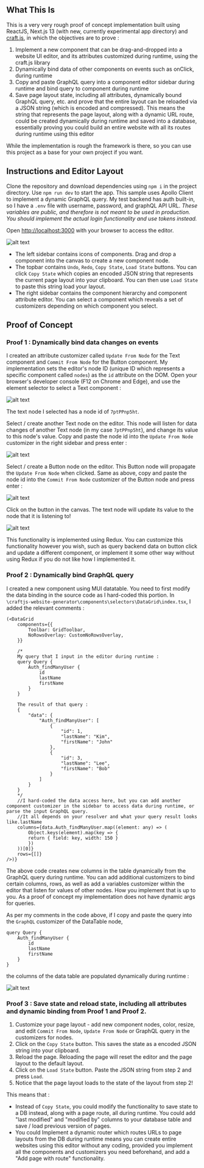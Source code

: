 ## What This Is

This is a very very rough proof of concept implementation built using ReactJS, Next.js 13 (with new, currently experimental app directory) and [craft.js](https://craft.js.org/docs/overview "craft.js"), in which the objectives are to prove : 

1. Implement a new component that can be drag-and-dropped into a website UI editor, and its attributes customized during runtime, using the craft.js library
2. Dynamically bind data of other components on events such as onClick, during runtime
3. Copy and paste GraphQL query into a component editor sidebar during runtime and bind query to component during runtime
4. Save page layout state, including all attributes, dynamically bound GraphQL query, etc. and prove that the entire layout can be reloaded via a JSON string (which is encoded and compressed). This means the string that represents the page layout, along with a dynamic URL route, could be created dynamically during runtime and saved into a database, essentially proving you could build an entire website with all its routes during runtime using this editor

While the implementation is rough the framework is there, so you can use this project as a base for your own project if you want. 

## Instructions and Editor Layout

Clone the repository and download dependencies using `npm i` in the project directory. Use `npm run dev` to start the app. 
This sample uses Apollo Client to implement a dynamic GraphQL query. My test backend has auth built-in, so I have a `.env` file with username, password, and graphQL API URL. *These variables are public, and therefore is not meant to be used in production. You should implement the actual login functionality and use tokens instead.*


Open [http://localhost:3000](http://localhost:3000) with your browser to access the editor. 

![alt text](https://github.com/johnkm516/Craft-Frontend-Editor/blob/main/assets/1.png?raw=true)

- The left sidebar contains icons of components. Drag and drop a component into the canvas to create a new component node. 
- The topbar contains `Undo`, `Redo`, `Copy State`, `Load State` buttons. You can click `Copy State` which copies an encoded JSON string that represents the current page layout into your clipboard. You can then use `Load State` to paste this string load your layout.
- The right sidebar contains the component hierarchy and component attribute editor. You can select a component which reveals a set of customizers depending on which component you select. 

## Proof of Concept

### Proof 1 : Dynamically bind data changes on events

I created an attribute customizer called `Update From Node` for the Text component and `Commit From Node` for the Button component. My implementation sets the editor's node ID (unique ID which represents a specific component called `nodes`) as the `id` attribute on the DOM. Open your browser's developer console (F12 on Chrome and Edge), and use the element selector to select a Text component : 

![alt text](https://github.com/johnkm516/Craft-Frontend-Editor/blob/main/assets/2.png?raw=true)

The text node I selected has a node id of `7ptPPnp5ht`. 

Select / create another Text node on the editor. This node will listen for data changes of another Text node (in my case `7ptPPnp5ht`), and change its value to this node's value. Copy and paste the node id into the `Update From Node` customizer in the right sidebar and press enter : 

![alt text](https://github.com/johnkm516/Craft-Frontend-Editor/blob/main/assets/3.png?raw=true)

Select / create a Button node on the editor. This Button node will propagate the `Update From Node` when clicked. Same as above, copy and paste the node id into the `Commit From Node` customizer of the Button node and press enter : 

![alt text](https://github.com/johnkm516/Craft-Frontend-Editor/blob/main/assets/4.png?raw=true)

Click on the button in the canvas. The text node will update its value to the node that it is listening to! 

![alt text](https://github.com/johnkm516/Craft-Frontend-Editor/blob/main/assets/5.png?raw=true)

This functionality is implemented using Redux. You can customize this functionality however you wish, such as query backend data on button click and update a different component, or implement it some other way without using Redux if you do not like how I implemented it. 

### Proof 2 : Dynamically bind GraphQL query 

I created a new component using MUI datatable. You need to first modify the data binding in the source code as I hard-coded this portion. 
In `\craftjs-website-generator\components\selectors\DataGrid\index.tsx`, I added the relevant comments : 

```
(<DataGrid
    components={{
        Toolbar: GridToolbar,
        NoRowsOverlay: CustomNoRowsOverlay,
    }}

    /*
    My query that I input in the editor during runtime : 
    query Query {
        Auth_findManyUser {
            id
            lastName
            firstName
        }
    }

    The result of that query : 
    {
        "data": {
            "Auth_findManyUser": [
                {
                    "id": 1,
                    "lastName": "Kim",
                    "firstName": "John"
                },
                {
                    "id": 3,
                    "lastName": "Lee",
                    "firstName": "Bob"
                }
            ]
        }
    }
    */
    //I hard-coded the data access here, but you can add another component customizer in the sidebar to access data during runtime, or parse the input GraphQL query. 
    //It all depends on your resolver and what your query result looks like.lastName
    columns={data.Auth_findManyUser.map((element: any) => (
        Object.keys(element).map(key => {
        return { field: key, width: 150 }
        })
    ))[0]}  
    rows={[]} 
/>)}
```

The above code creates new columns in the table dynamically from the GraphQL query during runtime. You can add additional customizers to bind certain columns, rows, as well as add a variables customizer within the editor that listen for values of other nodes. How you implement that is up to you. As a proof of concept my implementation does not have dynamic args for queries.  

As per my comments in the code above, if I copy and paste the query into the `GraphQL` customizer of the DataTable node,

```
query Query {
    Auth_findManyUser {
        id
        lastName
        firstName
    }
}
```

the columns of the data table are populated dynamically during runtime : 

![alt text](https://github.com/johnkm516/Craft-Frontend-Editor/blob/main/assets/6.png?raw=true)

### Proof 3 : Save state and reload state, including all attributes and dynamic binding from Proof 1 and Proof 2. 

1. Customize your page layout - add new component nodes, color, resize, and edit `Commit From Node`, `Update From Node` or GraphQL query in the customizers for nodes. 
2. Click on the `Copy State` button. This saves the state as a encoded JSON string into your clipboard. 
3. Reload the page. Reloading the page will reset the editor and the page layout to the default layout. 
4. Click on the `Load State` button. Paste the JSON string from step 2 and press `Load`. 
5. Notice that the page layout loads to the state of the layout from step 2! 

This means that :

- Instead of `Copy State`, you could modify the functionality to save state to a DB instead, along with a page route, all during runtime. You could add "last modified" and "modified by" columns to your database table and save / load previous version of pages.
- You could Implement a dynamic router which routes URLs to page layouts from the DB during runtime means you can create entire websites using this editor without any coding, provided you implement all the components and customizers you need beforehand, and add a "Add page with route" functionality.




